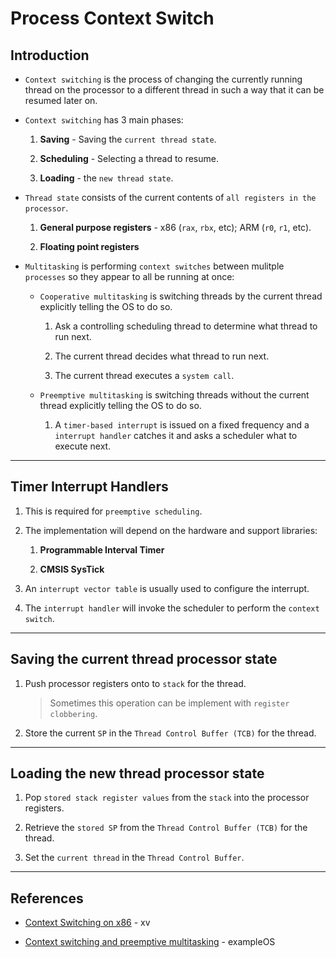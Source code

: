 # Process Context Switch

## Introduction

* `Context switching` is the process of changing the currently running thread on the processor to a different thread in such a way that it can be resumed later on.

* `Context switching` has 3 main phases:

    1. __Saving__ - Saving the `current thread state`.

    2. __Scheduling__ - Selecting a thread to resume.

    3. __Loading__ - the `new thread state`.

* `Thread state` consists of the current contents of `all registers in the processor`.

    1. __General purpose registers__ - x86 (`rax`, `rbx`, etc); ARM (`r0`, `r1`, etc). 
    
    2. __Floating point registers__

* `Multitasking` is performing `context switches` between mulitple `processes` so they appear to all be running at once:

    * `Cooperative multitasking` is switching threads by the current thread explicitly telling the OS to do so.

        1. Ask a controlling scheduling thread to determine what thread to run next.

        2. The current thread decides what thread to run next.

        3. The current thread executes a `system call`.

    * `Preemptive multitasking` is switching threads without the current thread explicitly telling the OS to do so.

        1. A `timer-based interrupt` is issued on a fixed frequency and a `interrupt handler` catches it and asks a scheduler what to execute next.

---

## Timer Interrupt Handlers

1. This is required for `preemptive scheduling`. 

2. The implementation will depend on the hardware and support libraries:

    1. __Programmable Interval Timer__

    2. __CMSIS SysTick__

3. An `interrupt vector table` is usually used to configure the interrupt.

4. The `interrupt handler` will invoke the scheduler to perform the `context switch`.

---

## Saving the current thread processor state

1. Push processor registers onto to `stack` for the thread.

    > Sometimes this operation can be implement with `register clobbering`.

2. Store the current `SP` in the `Thread Control Buffer (TCB)` for the thread.

---

## Loading the new thread processor state

1. Pop `stored stack register values` from the `stack` into the processor registers.

2. Retrieve the `stored SP` from the `Thread Control Buffer (TCB)` for the thread.

3. Set the `current thread` in the `Thread Control Buffer`.

---

## References

* [Context Switching on x86](https://samwho.dev/blog/context-switching-on-x86/) - xv

* [Context switching and preemptive multitasking](https://techno-coder.github.io/example_os/2018/06/05/Context-switching-and-preemptive-multitasking-0.html) - exampleOS
